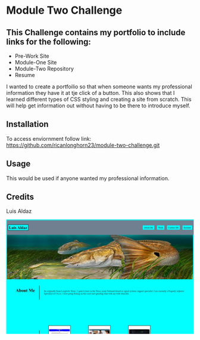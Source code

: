 # Module Two Challenge 

## This Challenge contains my portfolio to include links for the following:
- Pre-Work Site
- Module-One Site
- Module-Two Repository
- Resume


I wanted to create a portfoilio so that when someone wants my professional information they have it at tje click of a button. This also shows that I learned different types of CSS styling and creating a site from scratch. This will help get information out without having to be there to introduce myself.

## Installation
To access enviornment follow link: https://github.com/ricanlonghorn23/module-two-challenge.git 

## Usage
This would be used if anyone wanted my professional information. 

## Credits
Luis Aldaz


![alt text](<assets/images/Module Two Screenshot.jpg>)